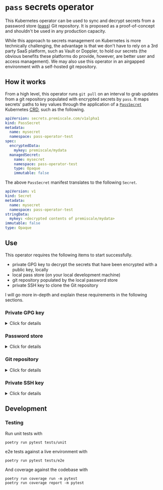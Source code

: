 # `pass` secrets operator

This Kubernetes operator can be used to sync and decrypt secrets from a password store ([pass](https://www.passwordstore.org/)) Git repository. It is proposed as a proof-of-concept and shouldn't be used in any production capacity.

While this approach to secrets management on Kubernetes is more technically challenging, the advantage is that we don't have to rely on a 3rd party SaaS platform, such as Vault or Doppler, to hold our secrets (the obvious benefits these platforms do provide, however, are better user and access management). We may also use this operator in an airgapped environment with a self-hosted git repository.

<!--
I also acknowledge that this approach swims against the DevSecOps tide in that it requires you to store your secrets (albeit encrypted)
in Git, a practice that is often discouraged and typically forbidden at most organizations.
-->

## How it works

From a high level, this operator runs `git pull` on an interval to grab updates from a git repository populated with encrypted
secrets by `pass`. It maps secrets' paths to key values through the application of a [`PassSecret`](helm/operator/crds/PassSecret.yaml) Kubernetes [CRD](https://kubernetes.io/docs/concepts/extend-kubernetes/api-extension/custom-resources/),
such as the following.

```yaml
apiVersion: secrets.premiscale.com/v1alpha1
kind: PassSecret
metadata:
  name: mysecret
  namespace: pass-operator-test
spec:
  encryptedData:
    mykey: premiscale/mydata
  managedSecret:
    name: mysecret
    namespace: pass-operator-test
    type: Opaque
    immutable: false
```

The above `PassSecret` manifest translates to the following `Secret`.

```yaml
apiVersion: v1
kind: Secret
metadata:
  name: mysecret
  namespace: pass-operator-test
stringData:
  mykey: <decrypted contents of premiscale/mydata>
immutable: false
type: Opaque
```

## Use

This operator requires the following items to start successfully.

- private GPG key to decrypt the secrets that have been encrypted with a public key, locally
- local pass store (on your local development machine)
- git repository populated by the local password store
- private SSH key to clone the Git repository

I will go more in-depth and explain these requirements in the following sections.

### Private GPG key

<details>
  <summary>Click for details</summary>

  The private GPG key is used by `pass` to decrypt your secrets that were encrypted on your local machine.

  #### Generating GPG keys

  You can find a lot of explanation about how to generate keys with GPG online, but I'll write down my process below for generating keys to use with this operator.

  1. First, generate a key.

      ```shell
      $ gpg --generate-key
      gpg (GnuPG) 2.2.27; Copyright (C) 2021 Free Software Foundation, Inc.
      This is free software: you are free to change and redistribute it.
      There is NO WARRANTY, to the extent permitted by law.

      Note: Use "gpg --full-generate-key" for a full featured key generation dialog.

      GnuPG needs to construct a user ID to identify your key.

      Real name: Emma Doyle
      Email address: emma@premiscale.com
      You selected this USER-ID:
      "Emma Doyle <emma@premiscale.com>"

      Change (N)ame, (E)mail, or (O)kay/(Q)uit? O
      We need to generate a lot of random bytes. It is a good idea to perform
      some other action (type on the keyboard, move the mouse, utilize the
      disks) during the prime generation; this gives the random number
      generator a better chance to gain enough entropy.
      We need to generate a lot of random bytes. It is a good idea to perform
      some other action (type on the keyboard, move the mouse, utilize the
      disks) during the prime generation; this gives the random number
      generator a better chance to gain enough entropy.
      gpg: key 4B90DE5D5BF143B8 marked as ultimately trusted
      gpg: revocation certificate stored as '/home/emmadoyle/.gnupg/openpgp-revocs.d/51924ADAFC92656FAFEB672D4B90DE5D5BF143B8.rev'
      public and secret key created and signed.

      pub   rsa3072 2024-01-12 [SC] [expires: 2026-01-11]
            51924ADAFC92656FAFEB672D4B90DE5D5BF143B8
      uid                      Emma Doyle <emma@premiscale.com>
      sub   rsa3072 2024-01-12 [E] [expires: 2026-01-11]

      ```

      > **Important:** be sure not to specify a password to use your keys.

      You'll now see your key on your keyring.

      ```shell
      $ gpg --list-keys 51924ADAFC92656FAFEB672D4B90DE5D5BF143B8
      pub   rsa3072 2024-01-12 [SC] [expires: 2026-01-11]
            51924ADAFC92656FAFEB672D4B90DE5D5BF143B8
      uid           [ultimate] Emma Doyle <emma@premiscale.com>
      sub   rsa3072 2024-01-12 [E] [expires: 2026-01-11]
      ```

  2. Export your private key and b64 encode it (otherwise it will dump a bunch of binary data to your shell).

      ```shell
      $ gpg --armor --export-secret-keys 51924ADAFC92656FAFEB672D4B90DE5D5BF143B8 | base64
      ...
      ```

      Copy this value and update your [Helm values](/helm/operator/).

</details>

### Password store

<details>
  <summary>Click for details</summary>

  Install [`pass`](https://www.passwordstore.org/) and initialize a local store using the GPG keys you generated in the last step.

  ```shell
  pass init "$GPG_KEY_ID" --path <subpath of ~/.password-store/>
  ```

  Now, on your local machine,

  ```shell
  $ ls -lash ~/.password-store/repo/
  total 12K
  4.0K drwx------  2 emmadoyle emmadoyle 4.0K Jan 15 13:36 .
  4.0K drwxrwxr-x 13 emmadoyle emmadoyle 4.0K Jan 15 13:36 ..
  4.0K -rw-------  1 emmadoyle emmadoyle   41 Jan 15 13:36 .gpg-id
  ```

</details>

### Git repository

<details>
  <summary>Click for details</summary>

  From the `pass` [man page](https://git.zx2c4.com/password-store/about/),

  ```text
  ...
  pass git git-command-args...
          If the password store is a git repository, execute a git command
          specified by git-command-args.
  ...
  ```

  we may easily link our local password store to a remote Git repository. This operator uses `git` alongside `pass` to pull secret updates.

  ```shell
  $ git init ~/.password-store/repo/
  $ ls -lash ~/.password-store/repo/
  total 16K
  4.0K drwx------  3 emmadoyle emmadoyle 4.0K Jan 15 13:38 .
  4.0K drwxrwxr-x 13 emmadoyle emmadoyle 4.0K Jan 15 13:36 ..
  4.0K drwxrwxr-x  7 emmadoyle emmadoyle 4.0K Jan 15 13:38 .git
  4.0K -rw-------  1 emmadoyle emmadoyle   41 Jan 15 13:36 .gpg-id
  ```

</details>

### Private SSH key

<details>
  <summary>Click for details</summary>

  Now add a remote git repository and watch as `pass insert`-commands create local commits automatically. Sync your local password store with the remote repo via `pass git push`.
</details>

## Development

### Testing

Run unit tests with

```shell
poetry run pytest tests/unit
```

e2e tests against a live environment with

```shell
poetry run pytest tests/e2e
```

And coverage against the codebase with

```shell
poetry run coverage run -m pytest
poetry run coverage report -m pytest
```
